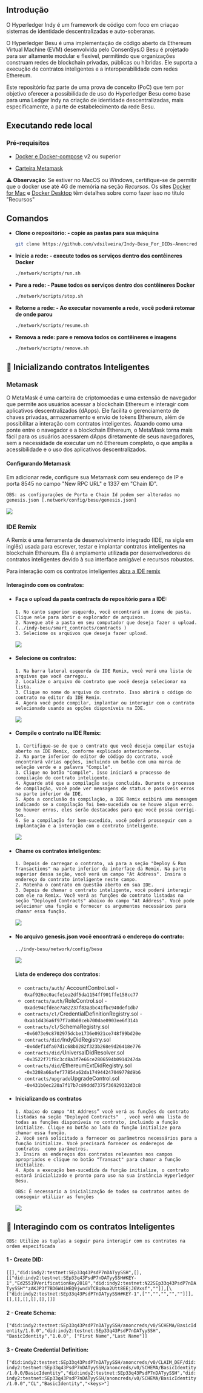 

## Introdução
 O Hyperledger Indy  é um framework de código com foco em criaçao sistemas de identidade descentralizadas e auto-soberanas.

O Hyperledger Besu é uma implementação de código aberto da Ethereum Virtual Machine (EVM) desenvolvida pelo ConsenSys.O Besu é projetado para ser altamente modular e flexível, permitindo que organizações construam redes de blockchain privadas, públicas ou híbridas. Ele suporta a execução de contratos inteligentes e a interoperabilidade com redes Ethereum.

Este  repositório faz parte de uma prova de conceito (PoC) que tem por objetivo  oferecer a possibilidade de uso do Hyperledger Besu como base para uma Ledger Indy  na criação  de identidade descentralizadas, mais especificamente, a parte de estabelecimento da rede Besu. 

## Executando rede local


### Pré-requisitos

- [Docker e Docker-compose](https://docs.docker.com/compose/install/) v2 ou superior
  
- [Carteira Metamask ](https://metamask.io/) 

  
⚠️ **Observação**: Se estiver no MacOS ou Windows, certifique-se de permitir que o docker use até 4G de memória na seção _Recursos_. Os sites [Docker for Mac](https://docs.docker.com/docker-for-mac/) e [Docker Desktop](https://docs.docker.com/docker-for-windows/) têm detalhes sobre como fazer isso no título "Recursos"

## Comandos

* **Clone o repositório: - copie as pastas para sua máquina**
    ```bash
    git clone https://github.com/vdsilveira/Indy-Besu_For_DIDs-Anoncreds.git


    ```

* **Inicie a rede: - execute todos os serviços dentro dos contêineres Docker**
    ```bash
    ./network/scripts/run.sh
    ```

* **Pare a rede: - Pause todos os serviços dentro dos contêineres Docker**
    ```bash
    ./network/scripts/stop.sh
    ```

* **Retorne a rede: - Ao executar novamente a rede, você poderá retomar de onde parou**
    ```bash
    ./network/scripts/resume.sh
    ```

* **Remova a rede: pare e remova todos os contêineres e imagens**
    ```bash
    ./network/scripts/remove.sh
    ```

## 📄 Inicializando contratos Inteligentes 
 
  ### Metamask
O MetaMask é uma carteira de criptomoedas e uma extensão de navegador que permite aos usuários acessar a blockchain Ethereum e interagir com aplicativos descentralizados (dApps). Ele facilita o gerenciamento de chaves privadas, armazenamento e envio de tokens Ethereum, além de possibilitar a interação com contratos inteligentes. Atuando como uma ponte entre o navegador e a blockchain Ethereum, o MetaMask torna mais fácil para os usuários acessarem dApps diretamente de seus navegadores, sem a necessidade de executar um nó Ethereum completo, o que amplia a acessibilidade e o uso dos aplicativos descentralizados.

  #### Configurando Metamask

  Em adicionar rede, configure sua Metamask com seu endereço de IP e porta 8545 no campo "New RPC URL" e 1337 em "Chain ID".

  
   `OBS: as configurações de Porta e Chain Id podem ser alteradas no genesis.json [.network/config/besu/genesis.json]`


<img src="./img/Captura de tela de 2024-02-19 12-40-32.png">

  ### IDE Remix

  A  Remix é uma ferramenta de desenvolvimento integrado (IDE, na sigla em inglês) usada para escrever, testar e implantar contratos inteligentes na blockchain Ethereum. Ela é amplamente utilizada por desenvolvedores de contratos inteligentes devido à sua interface amigável e recursos robustos.

Para interação com os contratos inteligentes [abra a IDE remix](https://remix.ethereum.org/)

#### Interagindo com os contratos:

* #### Faça o upload da pasta contracts do repositório para a IDE:
      1. No canto superior esquerdo, você encontrará um ícone de pasta. Clique nele para abrir o explorador de arquivos.
      2. Navegue até a pasta em seu computador que deseja fazer o upload. (../indy-besu/smart_contracts/contracts )
      3. Selecione os arquivos que deseja fazer upload.



  <img src="./img/Captura de tela de 2024-02-08 08-33-58.png">

* #### Selecione os contratos:
      1. Na barra lateral esquerda da IDE Remix, você verá uma lista de arquivos que você carregou.
      2. Localize o arquivo do contrato que você deseja selecionar na lista.
      3. Clique no nome do arquivo do contrato. Isso abrirá o código do contrato no editor da IDE Remix.
      4. Agora você pode compilar, implantar ou interagir com o contrato selecionado usando as opções disponíveis na IDE.

  

  <img src="./img/Captura de tela de 2024-02-08 10-59-44.png">


- #### Compile o contrato na IDE Remix:

      1. Certifique-se de que o contrato que você deseja compilar esteja aberto na IDE Remix, conforme explicado anteriormente.
      2. Na parte inferior do editor de código do contrato, você encontrará várias opções, incluindo um botão com uma marca de seleção verde e a palavra "Compile".
      3. Clique no botão "Compile". Isso iniciará o processo de compilação do contrato inteligente.
      4. Aguarde até que a compilação seja concluída. Durante o processo de compilação, você pode ver mensagens de status e possíveis erros na parte inferior da IDE.
      5. Após a conclusão da compilação, a IDE Remix exibirá uma mensagem indicando se a compilação foi bem-sucedida ou se houve algum erro. Se houver erros, eles serão destacados para que você possa corrigi-los.
      6. Se a compilação for bem-sucedida, você poderá prosseguir com a implantação e a interação com o contrato inteligente.



  <img src="./img/Captura de tela de 2024-02-08 08-38-35.png">

  
- #### Chame os contratos inteligentes:
   
      1. Depois de carregar o contrato, vá para a seção "Deploy & Run Transactions" na parte inferior da interface da Remix. Na parte superior dessa seção, você verá um campo "At Address". Insira o endereço do contrato inteligente neste campo.
      2. Matenha o contrato em questão aberto em sua IDE.
      3. Depois de chamar o contrato inteligente, você poderá interagir com ele na Remix. Você verá as funções do contrato listadas na seção "Deployed Contracts" abaixo do campo "At Address". Você pode selecionar uma função e fornecer os argumentos necessários para chamar essa função.



  <img src="./img/Captura de tela de 2024-02-08 08-46-25.png">


- #### No arquivo genesis.json você   encontrará  o endereço do contrato:

    
   `../indy-besu/network/config/besu`

 
  <img src="./img/Captura de tela de 2024-02-08 08-44-37.png">
  


     #### Lista de endereço dos contratos:


   * `contracts/auth/`  AccountControl.sol - `0xaf926ec0acfe1ea2df5da1154ff901ffe158cc77`
   * `contracts/auth/`RoleControl.sol - `0xade94cfdeae7a82237f83a3bc41fbc940def1db7`
   * `contracts/cl/`CredentialDefinitionRegistry.sol - `0xab1d436a6f97f7a0b08ceb700dae0903ee6f314b`
   * `contracts/cl/`SchemaRegistry.sol -`0x6073e9c8702975dcbe1736e0921ce748f99bd20e`
   * `contracts/did/`IndyDidRegistry.sol -`0x4def1dfa07d1c68b0282f323b268e9d26418e776`
   * `contracts/did/`UniversalDidResolver.sol -`0x3522f71f8c3cd8a3f7e66ce2806594b0914247da`
   * `contracts/did/`EthereumExtDidRegistry.sol -`0x3208a66afef77854a62da174944247049778d9b6`
   * `contracts/upgrade`UpgradeControl.sol -`0x431b0ec220a7f17b7c89ddd7375f36929332d3c8`

  


- #### Inicializando os contratos
      1. Abaixo do campo "At Address” você verá as funções do contrato listadas na seção "Deployed Contracts"  , você verá uma lista de todas as funções disponíveis no contrato, incluindo a função initialize. Clique no botão ao lado da função initialize para chamar essa função.
      2. Você será solicitado a fornecer os parâmetros necessários para a função initialize. Você precisará fornecer os endereços de contratos  como parâmetros.
      3. Insira os endereços dos contratos relevantes nos campos apropriados e clique no botão "Transact" para chamar a função initialize.
      4. Após a execução bem-sucedida da função initialize, o contrato estará inicializado e pronto para uso na sua instância Hyperledger Besu.
   `OBS: É necessario a inicialização de todos so contratos antes de conseguir utilizar as funções`

  <img src="./img/Captura de tela de 2024-02-08 09-00-04.png">




##  🔗 Interagindo com os  contratos Inteligentes 

   `OBS: Utilize as tuplas a seguir para interagir com os contratos na ordem especificada`
#### 1 - Create DID:


 `[[],"did:indy2:testnet:SEp33q43PsdP7nDATyySSH",[],[["did:indy2:testnet:SEp33q43PsdP7nDATyySSH#KEY-1","Ed25519VerificationKey2018","did:indy2:testnet:N22SEp33q43PsdP7nDATyySSH""zAKJP3f7BD6W4iWEQ9jwndVTCBq8ua2Utt8EEjJ6Vxsf",""]],[\["did:indy2:testnet:SEp33q43PsdP7nDATyySSH#KEY-1",["","","","",""]]],[],[],[],[],[],[]]`


#### 2 - Create Schema:

`["did:indy2:testnet:SEp33q43PsdP7nDATyySSH/anoncreds/v0/SCHEMA/BasicIdentity/1.0.0","did:indy2:testnet:SEp33q43PsdP7nDATyySSH", "BasicIdentity","1.0.0", ["First Name","Last Name"]]`

#### 3 - Create Credential Definition:

`["did:indy2:testnet:SEp33q43PsdP7nDATyySSH/anoncreds/v0/CLAIM_DEF/did:indy2:testnet:SEp33q43PsdP7nDATyySSH/anoncreds/v0/SCHEMA/BasicIdentity/1.0.0/BasicIdentity","did:indy2:testnet:SEp33q43PsdP7nDATyySSH","did:indy2:testnet:SEp33q43PsdP7nDATyySSH/anoncreds/v0/SCHEMA/BasicIdentity/1.0.0","CL","BasicIdentity","<keys>"]`









 

